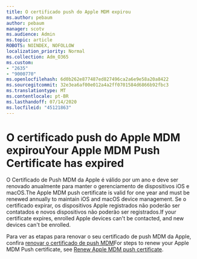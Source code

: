 ```yaml
---
title: O certificado push do Apple MDM expirou
ms.author: pebaum
author: pebaum
manager: scotv
ms.audience: Admin
ms.topic: article
ROBOTS: NOINDEX, NOFOLLOW
localization_priority: Normal
ms.collection: Adm_O365
ms.custom:
- "2635"
- "9000770"
ms.openlocfilehash: 6d0b262e877487ed827496ca2a6e9e58a20a8422
ms.sourcegitcommit: 32e3ea6af00e012a4a2ff0701584d6866b92fbc3
ms.translationtype: MT
ms.contentlocale: pt-BR
ms.lasthandoff: 07/14/2020
ms.locfileid: "45121863"
---
```

# <a name="your-apple-mdm-push-certificate-has-expired"></a><span data-ttu-id="d020d-102">O certificado push do Apple MDM expirou</span><span class="sxs-lookup"><span data-stu-id="d020d-102">Your Apple MDM Push Certificate has expired</span></span>

<span data-ttu-id="d020d-103">O Certificado de Push MDM da Apple é válido por um ano e deve ser renovado anualmente para manter o gerenciamento de dispositivos iOS e macOS.</span><span class="sxs-lookup"><span data-stu-id="d020d-103">The Apple MDM push certificate is valid for one year and must be renewed annually to maintain iOS and macOS device management.</span></span> <span data-ttu-id="d020d-104">Se o certificado expirar, os dispositivos Apple registrados não poderão ser contatados e novos dispositivos não poderão ser registrados.</span><span class="sxs-lookup"><span data-stu-id="d020d-104">If your certificate expires, enrolled Apple devices can't be contacted, and new devices can't be enrolled.</span></span>

<span data-ttu-id="d020d-105">Para ver as etapas para renovar o seu certificado de push MDM da Apple, confira [renovar o certificado de push MDM](https://docs.microsoft.com/intune/apple-mdm-push-certificate-get#renew-apple-mdm-push-certificate)</span><span class="sxs-lookup"><span data-stu-id="d020d-105">For steps to renew your Apple MDM Push certificate, see [Renew Apple MDM push certificate](https://docs.microsoft.com/intune/apple-mdm-push-certificate-get#renew-apple-mdm-push-certificate).</span></span>